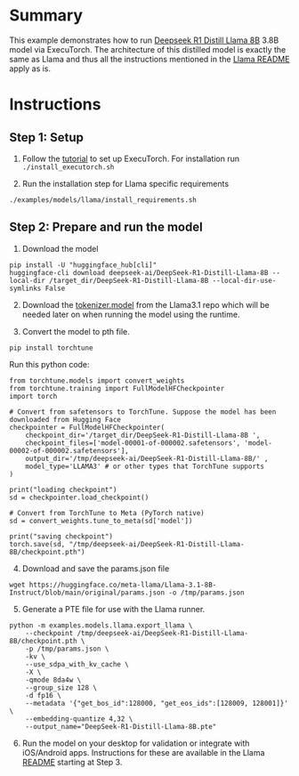 # Summary
This example demonstrates how to run [Deepseek R1 Distill Llama 8B](https://huggingface.co/deepseek-ai/DeepSeek-R1-Distill-Llama-8B) 3.8B model via ExecuTorch. The architecture of this distilled model is exactly the same as Llama and thus all the instructions mentioned in the [Llama README](../llama/README.md) apply as is.

# Instructions
## Step 1: Setup
1. Follow the [tutorial](https://pytorch.org/executorch/0.6/getting-started-setup) to set up ExecuTorch. For installation run `./install_executorch.sh`

2. Run the installation step for Llama specific requirements
```
./examples/models/llama/install_requirements.sh
```

## Step 2: Prepare and run the model
1. Download the model
```
pip install -U "huggingface_hub[cli]"
huggingface-cli download deepseek-ai/DeepSeek-R1-Distill-Llama-8B --local-dir /target_dir/DeepSeek-R1-Distill-Llama-8B --local-dir-use-symlinks False
```

2. Download the [tokenizer.model](https://huggingface.co/meta-llama/Llama-3.1-8B/blob/main/original/tokenizer.model) from the Llama3.1 repo which will be needed later on when running the model using the runtime.

3. Convert the model to pth file.
```
pip install torchtune
```

Run this python code:
```
from torchtune.models import convert_weights
from torchtune.training import FullModelHFCheckpointer
import torch

# Convert from safetensors to TorchTune. Suppose the model has been downloaded from Hugging Face
checkpointer = FullModelHFCheckpointer(
    checkpoint_dir='/target_dir/DeepSeek-R1-Distill-Llama-8B ',
    checkpoint_files=['model-00001-of-000002.safetensors', 'model-00002-of-000002.safetensors'],
    output_dir='/tmp/deepseek-ai/DeepSeek-R1-Distill-Llama-8B/' ,
    model_type='LLAMA3' # or other types that TorchTune supports
)

print("loading checkpoint")
sd = checkpointer.load_checkpoint()

# Convert from TorchTune to Meta (PyTorch native)
sd = convert_weights.tune_to_meta(sd['model'])

print("saving checkpoint")
torch.save(sd, "/tmp/deepseek-ai/DeepSeek-R1-Distill-Llama-8B/checkpoint.pth")
```

4. Download and save the params.json file
```
wget https://huggingface.co/meta-llama/Llama-3.1-8B-Instruct/blob/main/original/params.json -o /tmp/params.json
```

5. Generate a PTE file for use with the Llama runner.
```
python -m examples.models.llama.export_llama \
    --checkpoint /tmp/deepseek-ai/DeepSeek-R1-Distill-Llama-8B/checkpoint.pth \
	-p /tmp/params.json \
	-kv \
	--use_sdpa_with_kv_cache \
	-X \
	-qmode 8da4w \
	--group_size 128 \
	-d fp16 \
	--metadata '{"get_bos_id":128000, "get_eos_ids":[128009, 128001]}' \
	--embedding-quantize 4,32 \
	--output_name="DeepSeek-R1-Distill-Llama-8B.pte"
```

6. Run the model on your desktop for validation or integrate with iOS/Android apps. Instructions for these are available in the Llama [README](../llama/README.md) starting at Step 3.
